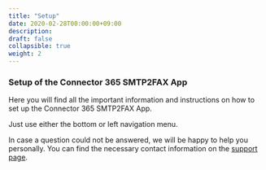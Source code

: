 ```yaml
---
title: "Setup"
date: 2020-02-28T00:00:00+09:00
description: 
draft: false
collapsible: true
weight: 2
---
```

### Setup of the Connector 365 SMTP2FAX App 

Here you will find all the important information and instructions on how to set up the Connector 365 SMTP2FAX App. 

Just use either the bottom or left navigation menu. 

In case a question could not be answered, we will be happy to help you personally. You can find the necessary contact information on the [support page](en-us/apps/help-and-support/).